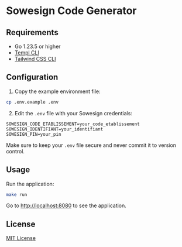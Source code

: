 # Sowesign Code Generator

## Requirements

- Go 1.23.5 or higher
- [Templ CLI](https://templ.guide/quick-start/installation)
- [Tailwind CSS CLI](https://tailwindcss.com/blog/standalone-cli)

## Configuration

1. Copy the example environment file:
```bash
cp .env.example .env
```

2. Edit the `.env` file with your Sowesign credentials:
```env
SOWESIGN_CODE_ETABLISSEMENT=your_code_etablissement
SOWESIGN_IDENTIFIANT=your_identifiant
SOWESIGN_PIN=your_pin
```

Make sure to keep your `.env` file secure and never commit it to version control.

## Usage

Run the application:
```bash
make run
```

Go to [http://localhost:8080](http://localhost:8080) to see the application.

## License

[MIT License](LICENSE)
